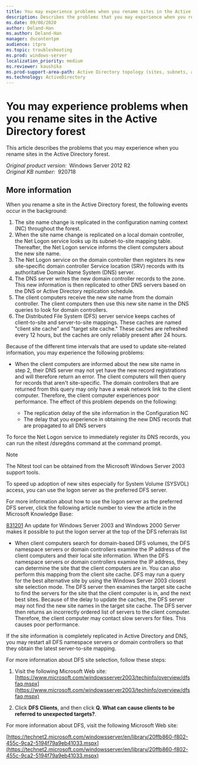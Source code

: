```yaml
---
title: You may experience problems when you rename sites in the Active Directory forest
description: Describes the problems that you may experience when you rename sites in the Active Directory forest.
ms.date: 09/08/2020
author: Deland-Han
ms.author: Deland-Han
manager: dscontentpm
audience: itpro
ms.topic: troubleshooting
ms.prod: windows-server
localization_priority: medium
ms.reviewer: kaushika
ms.prod-support-area-path: Active Directory topology (sites, subnets, and connection objects)
ms.technology: ActiveDirectory
---
```

# You may experience problems when you rename sites in the Active Directory forest

This article describes the problems that you may experience when you rename sites in the Active Directory forest.

_Original product version:_ &nbsp;Windows Server 2012 R2  
_Original KB number:_ &nbsp;920718

## More information

When you rename a site in the Active Directory forest, the following events occur in the background:

1. The site name change is replicated in the configuration naming context (NC) throughout the forest.
2. When the site name change is replicated on a local domain controller, the Net Logon service looks up its subnet-to-site mapping table. Thereafter, the Net Logon service informs the client computers about the new site name.
3. The Net Logon service on the domain controller then registers its new site-specific domain controller Service location (SRV) records with its authoritative Domain Name System (DNS) server.
4. The DNS server writes the new domain controller records to the zone. This new information is then replicated to other DNS servers based on the DNS or Active Directory replication schedule.
5. The client computers receive the new site name from the domain controller. The client computers then use this new site name in the DNS queries to look for domain controllers.
6. The Distributed File System (DFS) server service keeps caches of client-to-site and server-to-site mappings. These caches are named "client site cache" and "target site cache." These caches are refreshed every 12 hours, but the caches are only reliably present after 24 hours.

Because of the different time intervals that are used to update site-related information, you may experience the following problems:

- When the client computers are informed about the new site name in step 2, their DNS server may not yet have the new record registrations and will therefore return an error. The client computers will then query for records that aren't site-specific. The domain controllers that are returned from this query may only have a weak network link to the client computer. Therefore, the client computer experiences poor performance. The effect of this problem depends on the following:

    - The replication delay of the site information in the Configuration NC
    - The delay that you experience in obtaining the new DNS records that are propagated to all DNS servers

To force the Net Logon service to immediately register its DNS records, you can run the nltest /dsregdns command at the command prompt.

> [!NOTE]
> The Nltest tool can be obtained from the Microsoft Windows Server 2003 support tools.

To speed up adoption of new sites especially for System Volume (SYSVOL) access, you can use the logon server as the preferred DFS server.

For more information about how to use the logon server as the preferred DFS server, click the following article number to view the article in the Microsoft Knowledge Base:

[831201](https://support.microsoft.com/help/831201) An update for Windows Server 2003 and Windows 2000 Server makes it possible to put the logon server at the top of the DFS referrals list  

- When client computers search for domain-based DFS volumes, the DFS namespace servers or domain controllers examine the IP address of the client computers and their local site information. When the DFS namespace servers or domain controllers examine the IP address, they can determine the site that the client computers are in. You can also perform this mapping from the client site cache. DFS may run a query for the best alternative site by using the Windows Server 2003 closest site selection mode. The DFS server then examines the target site cache to find the servers for the site that the client computer is in, and the next best sites. Because of the delay to update the caches, the DFS server may not find the new site names in the target site cache. The DFS server then returns an incorrectly ordered list of servers to the client computer. Therefore, the client computer may contact slow servers for files. This causes poor performance.

If the site information is completely replicated in Active Directory and DNS, you may restart all DFS namespace servers or domain controllers so that they obtain the latest server-to-site mapping.

For more information about DFS site selection, follow these steps:

1. Visit the following Microsoft Web site: [https://www.microsoft.com/windowsserver2003/techinfo/overview/dfsfaq.mspx](https://www.microsoft.com/windowsserver2003/techinfo/overview/dfsfaq.mspx) 

2. Click **DFS Clients**, and then click **Q. What can cause clients to be referred to unexpected targets?**.

For more information about DFS, visit the following Microsoft Web site:

[https://technet2.microsoft.com/windowsserver/en/library/20ffb860-f802-455c-9ca2-5194f79a9eb41033.mspx](https://technet2.microsoft.com/windowsserver/en/library/20ffb860-f802-455c-9ca2-5194f79a9eb41033.mspx) 

